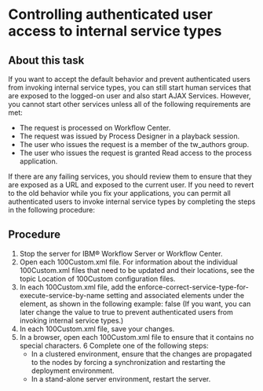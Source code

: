 # Controlling authenticated user access to internal service types

## About this task

If
you want to accept the default behavior and prevent authenticated
users from invoking internal service types, you can still start human
services that are exposed to the logged-on user and also start AJAX
Services. However, you cannot start other services unless all of the
following requirements are met:

- The request is processed on Workflow Center.
- The request was issued by Process Designer in
a playback session.
- The user who issues the request is a member of the tw\_authors group.
- The user who issues the request is granted Read access
to the process application.

If there are any failing services, you should review them
to ensure that they are exposed as a URL and exposed to the current
user. If you need to revert to the old behavior while you fix your
applications, you can permit all authenticated users to invoke internal
service types by completing the steps in the following procedure:

## Procedure

1. Stop the server for IBM® Workflow
Server or Workflow Center.
2. Open each 100Custom.xml file. For
information about the individual 100Custom.xml files
that need to be updated and their locations, see the topic Location of 100Custom configuration files.
3. In each 100Custom.xml file, add the enforce-correct-service-type-for-execute-service-by-name setting
and associated elements under the <properties> element,
as shown in the following example: <server>
   <web-workflow-manager>
      <enforce-correct-service-type-for-execute-service-by-name merge="replace">false</enforce-correct-service-type-for-execute-service-by-name>
   </web-workflow-manager>
</server>(If
you want, you can later change the value to true to prevent authenticated
users from invoking internal service types.)
4. In each 100Custom.xml file, save your
changes.
5. In a browser, open each 100Custom.xml file
to ensure that it contains no special characters.
6 Complete one of the following steps:
    - In a clustered environment, ensure that the changes are propagated
to the nodes by forcing a synchronization and restarting the deployment
environment.
    - In a stand-alone server environment, restart the server.